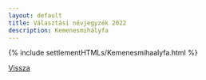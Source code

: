 ```yaml
---
layout: default
title: Választási névjegyzék 2022
description: Kemenesmihályfa
---
```


{% include settlementHTMLs/Kemenesmihaalyfa.html %}

[Vissza](../)